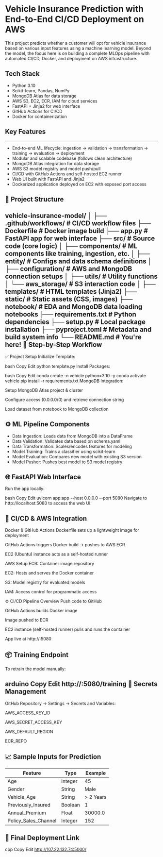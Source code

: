 # Vehicle Insurance Prediction with End-to-End CI/CD Deployment on AWS

This project predicts whether a customer will opt for vehicle insurance based on various input features using a machine learning model. Beyond the model, the focus here is on building a complete MLOps pipeline with automated CI/CD, Docker, and deployment on AWS infrastructure.

## Tech Stack

- Python 3.10
- Scikit-learn, Pandas, NumPy
- MongoDB Atlas for data storage
- AWS S3, EC2, ECR, IAM for cloud services
- FastAPI + Jinja2 for web interface
- GitHub Actions for CI/CD
- Docker for containerization

## Key Features
----------------

- End-to-end ML lifecycle: ingestion → validation → transformation → training → evaluation → deployment
- Modular and scalable codebase (follows clean architecture)
- MongoDB Atlas integration for data storage
- AWS S3 model registry and model push/pull
- CI/CD with GitHub Actions and self-hosted EC2 runner
- Web UI built with FastAPI and Jinja2
- Dockerized application deployed on EC2 with exposed port access

📁 Project Structure
-------------------
vehicle-insurance-model/
│
├── .github/workflows/         # CI/CD workflow files
├── Dockerfile                 # Docker image build
├── app.py                     # FastAPI app for web interface
├── src/                       # Source code (core logic)
│   ├── components/            # ML components like training, ingestion, etc.
│   ├── entity/                # Configs and data schema definitions
│   ├── configuration/         # AWS and MongoDB connection setups
│   ├── utils/                 # Utility functions
│   └── aws_storage/           # S3 interaction code
│
├── templates/                 # HTML templates (Jinja2)
├── static/                    # Static assets (CSS, images)
├── notebook/                  # EDA and MongoDB data loading notebooks
├── requirements.txt           # Python dependencies
├── setup.py                   # Local package installation
├── pyproject.toml             # Metadata and build system info
└── README.md                  # You're here!
🧱 Step-by-Step Workflow
------------------------
✅ Project Setup
Initialize Template:

bash
Copy
Edit
python template.py
Install Packages:

bash
Copy
Edit
conda create -n vehicle python=3.10 -y
conda activate vehicle
pip install -r requirements.txt
MongoDB Integration:

Setup MongoDB Atlas project & cluster

Configure access (0.0.0.0/0) and retrieve connection string

Load dataset from notebook to MongoDB collection

⚙️ ML Pipeline Components
------------------------
- Data Ingestion: Loads data from MongoDB into a DataFrame
- Data Validation: Validates data based on schema.yaml
- Data Transformation: Scales/encodes features for modeling
- Model Training: Trains a classifier using scikit-learn
- Model Evaluation: Compares new model with existing S3 version
- Model Pusher: Pushes best model to S3 model registry

🌐 FastAPI Web Interface
------------------------
Run the app locally:

bash
Copy
Edit
uvicorn app:app --host 0.0.0.0 --port 5080
Navigate to http://localhost:5080 to access the web UI.

🔄 CI/CD & AWS Integration
------------------------
Docker & GitHub Actions
Dockerfile sets up a lightweight image for deployment

GitHub Actions triggers Docker build → pushes to AWS ECR

EC2 (Ubuntu) instance acts as a self-hosted runner

AWS Setup
ECR: Container image repository

EC2: Hosts and serves the Docker container

S3: Model registry for evaluated models

IAM: Access control for programmatic access

⚙️ CI/CD Pipeline Overview
Push code to GitHub

GitHub Actions builds Docker image

Image pushed to ECR

EC2 instance (self-hosted runner) pulls and runs the container

App live at http://<ec2-ip>:5080

📦 Training Endpoint
------------------------
To retrain the model manually:

arduino
Copy
Edit
http://<ec2-ip>:5080/training
🔐 Secrets Management
------------------------
GitHub Repository → Settings → Secrets and Variables:

AWS_ACCESS_KEY_ID

AWS_SECRET_ACCESS_KEY

AWS_DEFAULT_REGION

ECR_REPO

📈 Sample Inputs for Prediction
------------------------
| Feature                | Type    | Example       |
|------------------------|---------|---------------|
| Age                    | Integer | 45            |
| Gender                 | String  | Male          |
| Vehicle_Age            | String  | > 2 Years     |
| Previously_Insured     | Boolean | 1             |
| Annual_Premium         | Float   | 30000.0       |
| Policy_Sales_Channel   | Integer | 152           |

🏁 Final Deployment Link
------------------------
cpp
Copy
Edit
http://107.22.132.74:5000/

